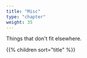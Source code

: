 ```yaml
---
title: "Misc"
type: "chapter"
weight: 35
---
```


Things that don't fit elsewhere.

{{% children sort="title" %}}
